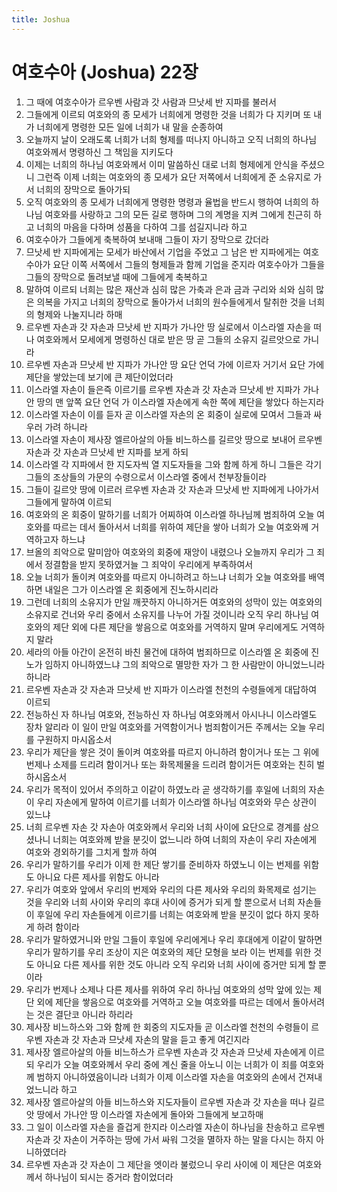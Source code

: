 ```yaml
---
title: Joshua
---
```


# 여호수아 (Joshua) 22장
1. 그 때에 여호수아가 르우벤 사람과 갓 사람과 므낫세 반 지파를 불러서
1. 그들에게 이르되 여호와의 종 모세가 너희에게 명령한 것을 너희가 다 지키며 또 내가 너희에게 명령한 모든 일에 너희가 내 말을 순종하여
1. 오늘까지 날이 오래도록 너희가 너희 형제를 떠나지 아니하고 오직 너희의 하나님 여호와께서 명령하신 그 책임을 지키도다
1. 이제는 너희의 하나님 여호와께서 이미 말씀하신 대로 너희 형제에게 안식을 주셨으니 그런즉 이제 너희는 여호와의 종 모세가 요단 저쪽에서 너희에게 준 소유지로 가서 너희의 장막으로 돌아가되
1. 오직 여호와의 종 모세가 너희에게 명령한 명령과 율법을 반드시 행하여 너희의 하나님 여호와를 사랑하고 그의 모든 길로 행하며 그의 계명을 지켜 그에게 친근히 하고 너희의 마음을 다하며 성품을 다하여 그를 섬길지니라 하고
1. 여호수아가 그들에게 축복하여 보내매 그들이 자기 장막으로 갔더라
1. 므낫세 반 지파에게는 모세가 바산에서 기업을 주었고 그 남은 반 지파에게는 여호수아가 요단 이쪽 서쪽에서 그들의 형제들과 함께 기업을 준지라 여호수아가 그들을 그들의 장막으로 돌려보낼 때에 그들에게 축복하고
1. 말하여 이르되 너희는 많은 재산과 심히 많은 가축과 은과 금과 구리와 쇠와 심히 많은 의복을 가지고 너희의 장막으로 돌아가서 너희의 원수들에게서 탈취한 것을 너희의 형제와 나눌지니라 하매
1. 르우벤 자손과 갓 자손과 므낫세 반 지파가 가나안 땅 실로에서 이스라엘 자손을 떠나 여호와께서 모세에게 명령하신 대로 받은 땅 곧 그들의 소유지 길르앗으로 가니라
1. 르우벤 자손과 므낫세 반 지파가 가나안 땅 요단 언덕 가에 이르자 거기서 요단 가에 제단을 쌓았는데 보기에 큰 제단이었더라
1. 이스라엘 자손이 들은즉 이르기를 르우벤 자손과 갓 자손과 므낫세 반 지파가 가나안 땅의 맨 앞쪽 요단 언덕 가 이스라엘 자손에게 속한 쪽에 제단을 쌓았다 하는지라
1. 이스라엘 자손이 이를 듣자 곧 이스라엘 자손의 온 회중이 실로에 모여서 그들과 싸우러 가려 하니라
1. 이스라엘 자손이 제사장 엘르아살의 아들 비느하스를 길르앗 땅으로 보내어 르우벤 자손과 갓 자손과 므낫세 반 지파를 보게 하되
1. 이스라엘 각 지파에서 한 지도자씩 열 지도자들을 그와 함께 하게 하니 그들은 각기 그들의 조상들의 가문의 수령으로서 이스라엘 중에서 천부장들이라
1. 그들이 길르앗 땅에 이르러 르우벤 자손과 갓 자손과 므낫세 반 지파에게 나아가서 그들에게 말하여 이르되
1. 여호와의 온 회중이 말하기를 너희가 어찌하여 이스라엘 하나님께 범죄하여 오늘 여호와를 따르는 데서 돌아서서 너희를 위하여 제단을 쌓아 너희가 오늘 여호와께 거역하고자 하느냐
1. 브올의 죄악으로 말미암아 여호와의 회중에 재앙이 내렸으나 오늘까지 우리가 그 죄에서 정결함을 받지 못하였거늘 그 죄악이 우리에게 부족하여서
1. 오늘 너희가 돌이켜 여호와를 따르지 아니하려고 하느냐 너희가 오늘 여호와를 배역하면 내일은 그가 이스라엘 온 회중에게 진노하시리라
1. 그런데 너희의 소유지가 만일 깨끗하지 아니하거든 여호와의 성막이 있는 여호와의 소유지로 건너와 우리 중에서 소유지를 나누어 가질 것이니라 오직 우리 하나님 여호와의 제단 외에 다른 제단을 쌓음으로 여호와를 거역하지 말며 우리에게도 거역하지 말라
1. 세라의 아들 아간이 온전히 바친 물건에 대하여 범죄하므로 이스라엘 온 회중에 진노가 임하지 아니하였느냐 그의 죄악으로 멸망한 자가 그 한 사람만이 아니었느니라 하니라
1. 르우벤 자손과 갓 자손과 므낫세 반 지파가 이스라엘 천천의 수령들에게 대답하여 이르되
1. 전능하신 자 하나님 여호와, 전능하신 자 하나님 여호와께서 아시나니 이스라엘도 장차 알리라 이 일이 만일 여호와를 거역함이거나 범죄함이거든 주께서는 오늘 우리를 구원하지 마시옵소서
1. 우리가 제단을 쌓은 것이 돌이켜 여호와를 따르지 아니하려 함이거나 또는 그 위에 번제나 소제를 드리려 함이거나 또는 화목제물을 드리려 함이거든 여호와는 친히 벌하시옵소서
1. 우리가 목적이 있어서 주의하고 이같이 하였노라 곧 생각하기를 후일에 너희의 자손이 우리 자손에게 말하여 이르기를 너희가 이스라엘 하나님 여호와와 무슨 상관이 있느냐
1. 너희 르우벤 자손 갓 자손아 여호와께서 우리와 너희 사이에 요단으로 경계를 삼으셨나니 너희는 여호와께 받을 분깃이 없느니라 하여 너희의 자손이 우리 자손에게 여호와 경외하기를 그치게 할까 하여
1. 우리가 말하기를 우리가 이제 한 제단 쌓기를 준비하자 하였노니 이는 번제를 위함도 아니요 다른 제사를 위함도 아니라
1. 우리가 여호와 앞에서 우리의 번제와 우리의 다른 제사와 우리의 화목제로 섬기는 것을 우리와 너희 사이와 우리의 후대 사이에 증거가 되게 할 뿐으로서 너희 자손들이 후일에 우리 자손들에게 이르기를 너희는 여호와께 받을 분깃이 없다 하지 못하게 하려 함이라
1. 우리가 말하였거니와 만일 그들이 후일에 우리에게나 우리 후대에게 이같이 말하면 우리가 말하기를 우리 조상이 지은 여호와의 제단 모형을 보라 이는 번제를 위한 것도 아니요 다른 제사를 위한 것도 아니라 오직 우리와 너희 사이에 증거만 되게 할 뿐이라
1. 우리가 번제나 소제나 다른 제사를 위하여 우리 하나님 여호와의 성막 앞에 있는 제단 외에 제단을 쌓음으로 여호와를 거역하고 오늘 여호와를 따르는 데에서 돌아서려는 것은 결단코 아니라 하리라
1. 제사장 비느하스와 그와 함께 한 회중의 지도자들 곧 이스라엘 천천의 수령들이 르우벤 자손과 갓 자손과 므낫세 자손의 말을 듣고 좋게 여긴지라
1. 제사장 엘르아살의 아들 비느하스가 르우벤 자손과 갓 자손과 므낫세 자손에게 이르되 우리가 오늘 여호와께서 우리 중에 계신 줄을 아노니 이는 너희가 이 죄를 여호와께 범하지 아니하였음이니라 너희가 이제 이스라엘 자손을 여호와의 손에서 건져내었느니라 하고
1. 제사장 엘르아살의 아들 비느하스와 지도자들이 르우벤 자손과 갓 자손을 떠나 길르앗 땅에서 가나안 땅 이스라엘 자손에게 돌아와 그들에게 보고하매
1. 그 일이 이스라엘 자손을 즐겁게 한지라 이스라엘 자손이 하나님을 찬송하고 르우벤 자손과 갓 자손이 거주하는 땅에 가서 싸워 그것을 멸하자 하는 말을 다시는 하지 아니하였더라
1. 르우벤 자손과 갓 자손이 그 제단을 엣이라 불렀으니 우리 사이에 이 제단은 여호와께서 하나님이 되시는 증거라 함이었더라